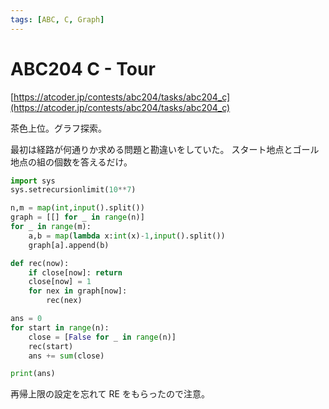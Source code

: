 ```yaml
---
tags: [ABC, C, Graph]
---
```


# ABC204 C - Tour

[https://atcoder.jp/contests/abc204/tasks/abc204_c](https://atcoder.jp/contests/abc204/tasks/abc204_c)

茶色上位。グラフ探索。

最初は経路が何通りか求める問題と勘違いをしていた。
スタート地点とゴール地点の組の個数を答えるだけ。

```py
import sys
sys.setrecursionlimit(10**7)

n,m = map(int,input().split())
graph = [[] for _ in range(n)]
for _ in range(m):
    a,b = map(lambda x:int(x)-1,input().split())
    graph[a].append(b)

def rec(now):
    if close[now]: return
    close[now] = 1
    for nex in graph[now]:
        rec(nex)

ans = 0
for start in range(n):
    close = [False for _ in range(n)]
    rec(start)
    ans += sum(close)

print(ans)
```

再帰上限の設定を忘れて RE をもらったので注意。
